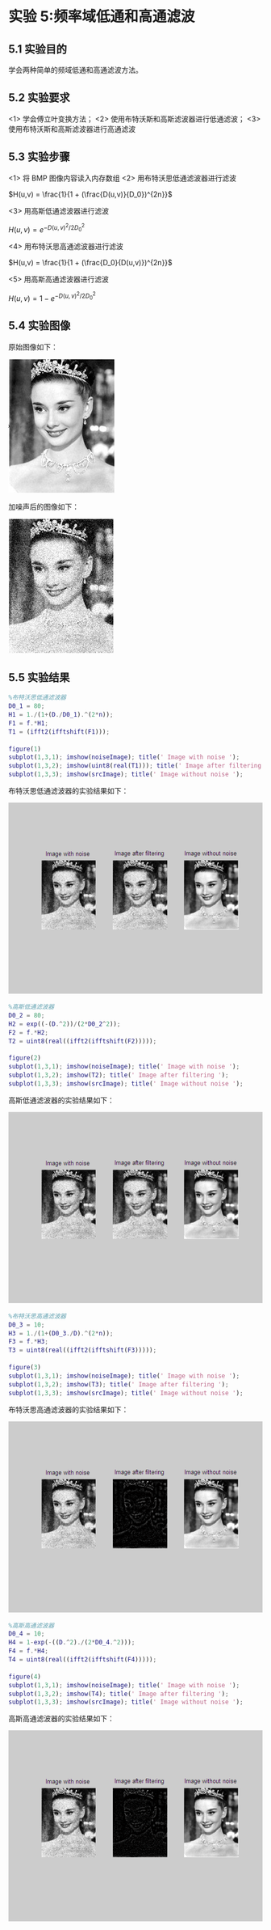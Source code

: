# 实验 5:频率域低通和高通滤波

## 5.1 实验目的

学会两种简单的频域低通和高通滤波方法。

## 5.2 实验要求

<1> 学会傅立叶变换方法；
<2> 使用布特沃斯和高斯滤波器进行低通滤波；
<3> 使用布特沃斯和高斯滤波器进行高通滤波

## 5.3 实验步骤

<1> 将 BMP 图像内容读入内存数组
<2> 用布特沃思低通滤波器进行滤波

$H(u,v) = \frac{1}{1 + (\frac{D(u,v)}{D_0})^{2n}}$

<3> 用高斯低通滤波器进行滤波

$H(u,v) = e^{-D(u,v)^2/2D_0^2}$

<4> 用布特沃思高通滤波器进行滤波

$H(u,v) = \frac{1}{1 + (\frac{D_0}{D(u,v)})^{2n}}$

<5> 用高斯高通滤波器进行滤波

$H(u,v) = 1 - e^{-D(u,v)^2/2D_0^2}$

## 5.4 实验图像

原始图像如下：

![原始图像](../images/lab5-srcImage.bmp)

加噪声后的图像如下：

![加噪声后的图像](../images/lab5-noiseImage.bmp)

## 5.5 实验结果

```matlab
%布特沃思低通滤波器
D0_1 = 80;
H1 = 1./(1+(D./D0_1).^(2*n));
F1 = f.*H1;
T1 = (ifft2(ifftshift(F1)));

figure(1)
subplot(1,3,1); imshow(noiseImage); title(' Image with noise ');
subplot(1,3,2); imshow(uint8(real(T1))); title(' Image after filtering ');
subplot(1,3,3); imshow(srcImage); title(' Image without noise ');
```

布特沃思低通滤波器的实验结果如下：

![布特沃思低通滤波器](../images/lab5-result1.png)

```matlab
%高斯低通滤波器
D0_2 = 80;
H2 = exp((-(D.^2))/(2*D0_2^2));
F2 = f.*H2;
T2 = uint8(real((ifft2(ifftshift(F2)))));

figure(2)
subplot(1,3,1); imshow(noiseImage); title(' Image with noise ');
subplot(1,3,2); imshow(T2); title(' Image after filtering ');
subplot(1,3,3); imshow(srcImage); title(' Image without noise ');
```

高斯低通滤波器的实验结果如下：

![高斯低通滤波器](../images/lab5-result2.png)

```matlab
%布特沃思高通滤波器
D0_3 = 10;
H3 = 1./(1+(D0_3./D).^(2*n));
F3 = f.*H3;
T3 = uint8(real((ifft2(ifftshift(F3)))));

figure(3)
subplot(1,3,1); imshow(noiseImage); title(' Image with noise ');
subplot(1,3,2); imshow(T3); title(' Image after filtering ');
subplot(1,3,3); imshow(srcImage); title(' Image without noise ');
```

布特沃思高通滤波器的实验结果如下：

![布特沃思高通滤波器](../images/lab5-result3.png)

```matlab
%高斯高通滤波器
D0_4 = 10;
H4 = 1-exp(-((D.^2)./(2*D0_4.^2)));
F4 = f.*H4;
T4 = uint8(real((ifft2(ifftshift(F4)))));

figure(4)
subplot(1,3,1); imshow(noiseImage); title(' Image with noise ');
subplot(1,3,2); imshow(T4); title(' Image after filtering ');
subplot(1,3,3); imshow(srcImage); title(' Image without noise ');
```

高斯高通滤波器的实验结果如下：

![高斯高通滤波器](../images/lab5-result4.png)
